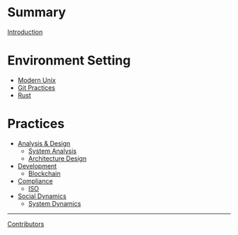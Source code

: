 # Summary
[Introduction](README.md)

# Environment Setting
- [Modern Unix](DEV-Unix.md)
- [Git Practices](DEV-Git.md)
- [Rust](DEV-Rust.md)

# Practices
- [Analysis & Design]()
  - [System Analysis]()
  - [Architecture Design]()
- [Development]()
  - [Blockchain]()
- [Compliance]()
  - [ISO]()
- [Social Dynamics]()
  - [System Dynamics]()

-----------

[Contributors](misc/contributors.md)